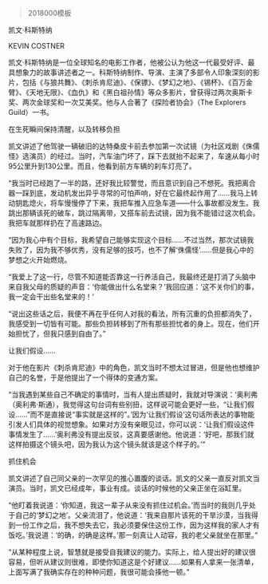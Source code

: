 # 
> 2018000模板


凯文·科斯特纳


KEVIN COSTNER


凯文·科斯特纳是一位全球知名的电影工作者，他被公认为他这一代最受好评、最具想象力的故事讲述者之一。科斯特纳制作、导演、主演了多部令人印象深刻的影片，包括《与狼共舞》、《刺杀肯尼迪》、《保镖》、《梦幻之地》、《锡杯》、《百万金臂》、《天地无限》、《血仇》和《黑白祖孙情》等众多影片，曾获得过两次奥斯卡奖、两次金球奖和一次艾美奖。他与人合著了《探险者协会》（The Explorers Guild）一书。


在生死瞬间保持清醒，以及转移负担

凯文讲述了他驾驶一辆破旧的达特桑皮卡前去参加第一次试镜（为社区戏剧《侏儒怪》选演员）的经过。当时，汽车油门坏了，踩下去就抬不起来了，车速从每小时95公里升到130公里。而且，他看到前方车辆的刹车灯亮了。

“我当时已经跑了一半的路，还好我比较警觉，而且意识到自己不想死。我把离合器一踩到底，发动机发出异乎寻常的可怕声响，好在它最终起作用了……我马上转动钥匙熄火，将车慢慢停了下来，我把车推入应急车道——什么事故都没发生。我跳出那辆该死的破车，跳过隔离带，又搭车前去试镜，因为我不能错过这次机会。我把车就那样扔在了高速路边。

“因为我心中有个目标，我希望自己能够实现这个目标……不过当然，那次试镜我失败了，因为我不够优秀，没有足够的技巧，也不了解‘侏儒怪’……但是我心中的梦想之火开始燃烧。

“我爱上了这一行，尽管不知道能否靠这一行养活自己，我最终还是打消了头脑中来自我父母的质疑的声音：‘你能做出什么名堂来？’我回应道：‘这不关你们的事，我一定会干出些名堂来的！’

“说出这些话之后，我便不再在乎任何人对我的看法，所有沉重的负担都消失了，我感受到一切皆有可能。那些负担转移到了所有那些担忧者的身上。现在，他们开始担忧了，但我只感到自由了。”


让我们假设……

对于他在影片《刺杀肯尼迪》中的角色，凯文当时不想太过冒进，但是他也想维护自己的名誉，于是他提出了一个得体的变通方案。

“当我遇到某些自己不确定的事情时，当有人提出质疑时，我就对导演说：‘奥利弗（奥利弗·斯通），我觉得这句台词有些别扭，这样说可能会更好一些，“让我们假设……”而不是直接说“事实就是这样的”。’因为‘让我们假设’这句话所表达的事物能引发人们具体的视觉想象。如果对方没有亲眼见过，你可以说：‘让我们假设这件事情发生了……’奥利弗没有提出反驳，这真要感谢他。他说道：‘好吧，那我们就这样拍摄这个镜头吧，因为我认为这个镜头就该是这个样子的。’”


抓住机会

凯文讲述了自己同父亲的一次罕见的推心置腹的谈话。凯文的父亲一直反对凯文当演员。当时，凯文已经成年，事业有成。谈话的时候他的父亲正坐在浴缸里。

“他盯着我说道：‘你知道，我这一辈子从来没有抓住过机会。’而当时的我则几乎处于自己的‘梦幻之地’。父亲流泪了，他说道：‘我来自那片该死的干旱沙漠，当我得到一份工作之后，我不想失去它，我必须要保住这份工作，因为这样我的家人才有饭吃。’我说道：‘的确，的确是这样。’那一刻真让人动容，我的老父亲就坐在那里。”





“从某种程度上说，智慧就是接受自我建议的能力。实际上，给人提出好的建议很容易，但听从建议则很难，即使你知道这是个好建议……如果有人拿来一张清单，上面写满了我确实存在的种种问题，我很可能会揍他一顿。”



